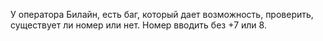 У оператора Билайн, есть баг, который дает возможность, проверить, существует ли номер или нет.
Номер вводить без +7 или 8.
